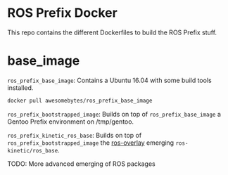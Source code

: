 # ROS Prefix Docker
This repo contains the different Dockerfiles to build the ROS Prefix stuff.

# base_image
`ros_prefix_base_image`: Contains a Ubuntu 16.04 with some build tools installed.
```bash
docker pull awesomebytes/ros_prefix_base_image
```

`ros_prefix_bootstrapped_image`: Builds on top of `ros_prefix_base_image` a Gentoo Prefix environment on /tmp/gentoo.

`ros_prefix_kinetic_ros_base`: Builds on top of `ros_prefix_bootstrapped_image` the [ros-overlay](https://github.com/ros/ros-overlay) emerging `ros-kinetic/ros_base`.

TODO: More advanced emerging of ROS packages
